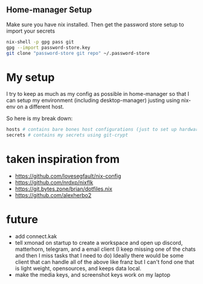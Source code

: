 ## Home-manager Setup
Make sure you have nix installed.
Then get the password store setup to import your secrets
```bash
nix-shell -p gpg pass git
gpg --import password-store.key
git clone "password-store git repo" ~/.password-store
```

# My setup
I try to keep as much as my config as possible in home-manager
so that I can setup my environment (including desktop-manager)
justing using nix-env on a different host.

So here is my break down:
```bash
hosts # contains bare bones host configurations (just to set up hardware specific configurations)
secrets # contains my secrets using git-crypt
```

# taken inspiration from
- https://github.com/lovesegfault/nix-config
- https://github.com/nrdxp/nixflk
- https://git.bytes.zone/brian/dotfiles.nix
- https://github.com/alexherbo2

# future

- add connect.kak
- tell xmonad on startup to create a workspace and open up discord, matterhorn, telegram, and a email client (I keep missing one of the chats and then I miss tasks that I need to do) Ideally there would be some client that can handle all of the above like franz but I can't fond one that is light weight, opensources, and keeps data local.
- make the media keys, and screenshot keys work on my laptop
